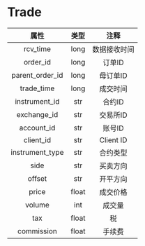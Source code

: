 # Trade

|         属性         |          类型           |     注释     |
| :------------------: | :---------------------: | :----------: |
|      rcv_time       |           long           |  数据接收时间    |
|       order_id       |          long           | 订单ID |
| parent_order_id |          long           | 母订单ID |
| trade_time |           long           |    成交时间    |
| instrument_id |           str           |    合约ID    |
| exchange_id |           str           |   交易所ID   |
| account_id |          str          |    账号ID    |
| client_id |          str          |    Client ID    |
|      instrument_type      |          str          |    合约类型    |
|      side   | str |    买卖方向    |
|      offset | str |    开平方向    |
|      price      |  float  |    成交价格    |
|      volume      |  int  |    成交量    |
|       tax       | float |      税      |
|   commission    | float |    手续费    |

